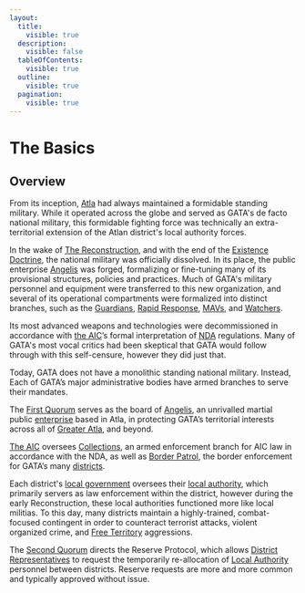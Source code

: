 ```yaml
---
layout:
  title:
    visible: true
  description:
    visible: false
  tableOfContents:
    visible: true
  outline:
    visible: true
  pagination:
    visible: true
---
```


# The Basics

## Overview

From its inception, [Atla](../key-locations/atla.md) had always maintained a formidable standing military. While it operated across the globe and served as GATA's de facto national military, this formidable fighting force was technically an extra-territorial extension of the Atlan district's local authority forces.

In the wake of [The Reconstruction](../../history/the-reconstruction.md), and with the end of the [Existence Doctrine](existence-doctrine.md), the national military was officially dissolved. In its place, the public enterprise [Angelis](angelis.md) was forged, formalizing or fine-tuning many of its provisional structures, policies and practices. Much of GATA's military personnel and equipment were transferred to this new organization, and several of its operational compartments were formalized into distinct branches, such as the [Guardians](guardians.md), [Rapid Response](rapid-response.md), [MAVs](mavs.md), and [Watchers](angelis.md#watchers).

Its most advanced weapons and technologies were decommissioned in accordance with [the AIC](../institutions/atlan-information-control.md)’s formal interpretation of [NDA](../politics/new-dawn-accords.md) regulations. Many of GATA's most vocal critics had been skeptical that GATA would follow through with this self-censure, however they did just that.

Today, GATA does not have a monolithic standing national military. Instead, Each of GATA’s major administrative bodies have armed branches to serve their mandates.

The [First Quorum](../politics/governance.md#the-first-quorum) serves as the board of [Angelis](angelis.md), an unrivalled martial public [enterprise](../enterprise/) based in Atla, in protecting GATA’s territorial interests across all of [Greater Atla](../politics/greater-atla.md), and beyond.

[The AIC](../institutions/atlan-information-control.md) oversees [Collections](../law-and-order/collections.md), an armed enforcement branch for AIC law in accordance with the NDA, as well as [Border Patrol](../law-and-order/gate-patrol.md), the border enforcement for GATA’s many [districts](../politics/districts.md).

Each district's [local government](../politics/districts.md#local-government) oversees their [local authority](../law-and-order/local-authority.md), which primarily servers as law enforcement within the district, however during the early Reconstruction, these local authorities functioned more like local militias. To this day, many districts maintain a highly-trained, combat-focused contingent in order to counteract terrorist attacks, violent organized crime, and [Free Territory](../../free-territories/) aggressions.

The [Second Quorum](../politics/governance.md#the-second-quorum) directs the Reserve Protocol, which allows [District Representatives](../politics/governance.md#district-representative) to request the temporarily re-allocation of [Local Authority](../law-and-order/local-authority.md) personnel between districts. Reserve requests are more and more common and typically approved without issue.
